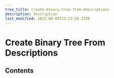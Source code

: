 ```yaml
---
tree_title: create-binary-tree-from-descriptions
description: description
last_modified: 2022-06-09T21:23:28.2328
---
```


# Create Binary Tree From Descriptions

## Contents
